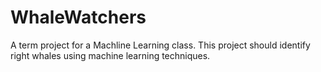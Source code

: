 # WhaleWatchers
A term project for a Machline Learning class. This project should identify right whales using machine learning techniques.
